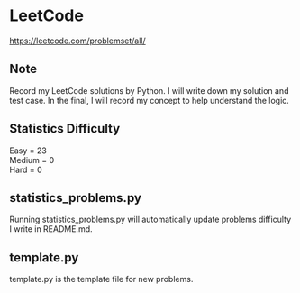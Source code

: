 # LeetCode
https://leetcode.com/problemset/all/

## Note
Record my LeetCode solutions by Python.
I will write down my solution and test case. In the final, I will record my concept to help understand the logic.

## Statistics Difficulty
Easy = 23  
Medium = 0  
Hard = 0  

## **statistics_problems.py**
Running statistics_problems.py will automatically update problems difficulty I write in README.md.

## **template.py**
template.py is the template file for new problems.
